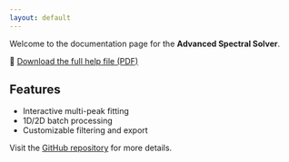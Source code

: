 ```yaml
---
layout: default
---
```


<link rel="icon" type="image/x-icon" href="Resources/just_logo.ico">

Welcome to the documentation page for the **Advanced Spectral Solver**.

📄 [Download the full help file (PDF)](help.pdf)

## Features
- Interactive multi-peak fitting
- 1D/2D batch processing
- Customizable filtering and export

Visit the [GitHub repository](https://github.com/mjindra95/AdvancedSpectralSolver) for more details.
